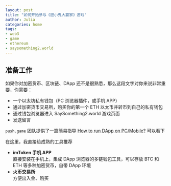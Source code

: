```yaml
---
layout: post
title: "如何开始参与《胆小鬼大赢家》游戏"
author: Julia
categories: home
tags:
- web3
- game
- ethereum
- saysomething2.world
---
```


## 准备工作

如果你对加密货币、区块链、DApp 还不是很熟悉，那么这段文字对你来说非常重要，你需要：

- 一个以太坊私有钱包（PC 浏览器插件，或手机 APP）
- 通过加密货币交易所，购买你的第一个 ETH 以太币并转币到自己的私有钱包
- 通过钱包浏览器进入 SaySomething2.world 游戏页面
- 发送留言

`push.game` 团队提供了一篇简易指导 [How to run DApp on PC/Mobile?](https://push.game/dapp/) 可以看下


在这里，我直接给成熟的工具推荐

- **imToken 手机 APP**<br>
  直接安装在手机上，集成 DApp 浏览器的多链钱包工具，可以存放 BTC 和 ETH 等多种加密货币，自带 DApp 环境
- **火币交易所**<br>
  方便出入金、购买

